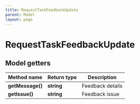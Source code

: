 ```yaml
---
title: RequestTaskFeedbackUpdate
parent: Model
layout: page
---
```


# RequestTaskFeedbackUpdate

## Model getters

Method name | Return type | Description
------------ | ------------- | -------------
**getMessage()** | **string** | Feedback details
**getIssue()** | **string** | Feedback issue

